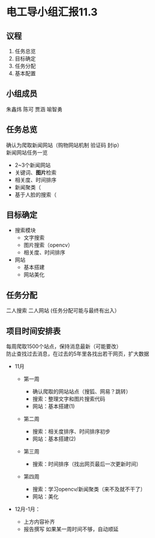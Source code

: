 # 电工导小组汇报11.3

## 议程

1. 任务总览
2. 目标确定
3. 任务分配
4. 基本配置

## 小组成员

朱鑫炜 陈可 贾涵 喻智勇

## 任务总览

确认为爬取新闻网站（购物网站机制 验证码 封ip）\
新闻网站任务一览

- 2~3个新闻网站
- 关键词、**图片**检索
- 相关度、时间排序
- 新闻聚类（
- 基于人脸的搜索（

## 目标确定

- 搜索模块
  + 文字搜索
  + 图片搜索（opencv）
  + 相关度、时间排序
- 网站
  + 基本搭建
  + 网站美化

## 任务分配

<!-- - 朱鑫炜：搜索
- 陈可：搜索
- 贾涵：网站
- 喻智勇：网站\ -->

二人搜索 二人网站
(任务分配可能与最终有出入）

## 项目时间安排表

每周爬取1500个站点，保持消息最新（可能要改）\
防止查找过去消息，在过去的5年里各找出若干网页，扩大数据

- 11月 
  
  + 第一周 
    
    + 确认爬取的网站站点（搜狐、网易？跳转）
    + 搜索：整理文字和图片搜索代码
    + 网站：基本搭建(1)
  
  + 第二周
    
    + 搜索：相关度排序、时间排序初步
    + 网站：基本搭建(2) 
  
  + 第三周
    
    + 搜索：时间排序（找出网页最后一次更新时间）
  
  + 第四周
    
    + 搜索：学习opencv/新闻聚类（来不及就不干了）
    + 网站：美化

- 12月-1月：
  
  <!-- + 最终冲刺 -->
  
  + 上方内容补齐
  + 报告撰写
    如果某一周时间不够，自动顺延
